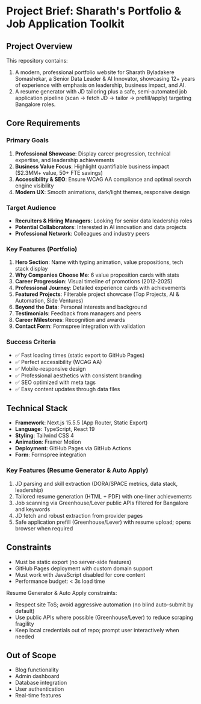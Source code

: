 # Project Brief: Sharath's Portfolio & Job Application Toolkit

## Project Overview
This repository contains:
1) A modern, professional portfolio website for Sharath Byladakere Somashekar, a Senior Data Leader & AI Innovator, showcasing 12+ years of experience with emphasis on leadership, business impact, and AI.
2) A resume generator with JD tailoring plus a safe, semi‑automated job application pipeline (scan → fetch JD → tailor → prefill/apply) targeting Bangalore roles.

## Core Requirements

### Primary Goals
1. **Professional Showcase**: Display career progression, technical expertise, and leadership achievements
2. **Business Value Focus**: Highlight quantifiable business impact ($2.3MM+ value, 50+ FTE savings)
3. **Accessibility & SEO**: Ensure WCAG AA compliance and optimal search engine visibility
4. **Modern UX**: Smooth animations, dark/light themes, responsive design

### Target Audience
- **Recruiters & Hiring Managers**: Looking for senior data leadership roles
- **Potential Collaborators**: Interested in AI innovation and data projects
- **Professional Network**: Colleagues and industry peers

### Key Features (Portfolio)
1. **Hero Section**: Name with typing animation, value propositions, tech stack display
2. **Why Companies Choose Me**: 6 value proposition cards with stats
3. **Career Progression**: Visual timeline of promotions (2012-2025)
4. **Professional Journey**: Detailed experience cards with achievements
5. **Featured Projects**: Filterable project showcase (Top Projects, AI & Automation, Side Ventures)
6. **Beyond the Data**: Personal interests and background
7. **Testimonials**: Feedback from managers and peers
8. **Career Milestones**: Recognition and awards
9. **Contact Form**: Formspree integration with validation

### Success Criteria
- ✅ Fast loading times (static export to GitHub Pages)
- ✅ Perfect accessibility (WCAG AA)
- ✅ Mobile-responsive design
- ✅ Professional aesthetics with consistent branding
- ✅ SEO optimized with meta tags
- ✅ Easy content updates through data files

## Technical Stack
- **Framework**: Next.js 15.5.5 (App Router, Static Export)
- **Language**: TypeScript, React 19
- **Styling**: Tailwind CSS 4
- **Animation**: Framer Motion
- **Deployment**: GitHub Pages via GitHub Actions
- **Form**: Formspree integration

### Key Features (Resume Generator & Auto Apply)
1. JD parsing and skill extraction (DORA/SPACE metrics, data stack, leadership)
2. Tailored resume generation (HTML + PDF) with one‑liner achievements
3. Job scanning via Greenhouse/Lever public APIs filtered for Bangalore and keywords
4. JD fetch and robust extraction from provider pages
5. Safe application prefill (Greenhouse/Lever) with resume upload; opens browser when required

## Constraints
- Must be static export (no server-side features)
- GitHub Pages deployment with custom domain support
- Must work with JavaScript disabled for core content
- Performance budget: < 3s load time

Resume Generator & Auto Apply constraints:
- Respect site ToS; avoid aggressive automation (no blind auto-submit by default)
- Use public APIs where possible (Greenhouse/Lever) to reduce scraping fragility
- Keep local credentials out of repo; prompt user interactively when needed

## Out of Scope
- Blog functionality
- Admin dashboard
- Database integration
- User authentication
- Real-time features
